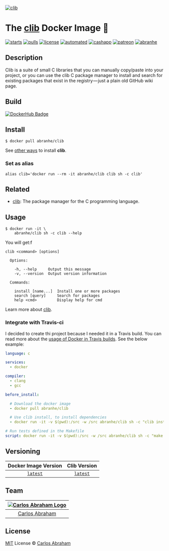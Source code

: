 
[![clib](https://avatars2.githubusercontent.com/u/5657447?s=120)](https://hub.docker.com/r/abranhe/clib)

# The [clib](https://github.com/clibs/clib) Docker Image 🐳

[![starts](https://img.shields.io/docker/stars/abranhe/clib.svg?logo=docker)](https://hub.docker.com/r/abranhe/clib)
[![pulls](https://img.shields.io/docker/pulls/abranhe/clib.svg?logo=docker)](https://hub.docker.com/r/abranhe/clib)
[![license](https://img.shields.io/github/license/abranhe/clib-docker.svg)](https://github.com/abranhe/clib-docker/blob/master/license)
[![automated](https://img.shields.io/docker/automated/abranhe/clib.svg?logo=docker)](https://hub.docker.com/r/abranhe/clib)
[![cashapp](https://cdn.abranhe.com/badges/cash-me.svg)](https://cash.me/$abranhe)
[![patreon](https://cdn.abranhe.com/badges/patreon.svg)](https://patreon.com/abranhe)
[![abranhe](https://abranhe.com/badge.svg)](https://github.com/abranhe)

## Description

Clib is a suite of small C libraries that you can manually copy/paste into your project, or you can use the clib C package manager to install and search for existing packages that exist in the registry — just a plain old GitHub wiki page.

## Build

[![DockerHub Badge](http://dockeri.co/image/abranhe/clib)](https://hub.docker.com/r/abranhe/clib)

## Install

```
$ docker pull abranhe/clib
```

See [other ways][install-clib] to install **clib**.

### Set as alias

```
alias clib='docker run --rm -it abranhe/clib clib sh -c clib'
```

## Related

- [clib][clib]: The package manager for the C programming language.

## Usage

```
$ docker run -it \
    abranhe/clib sh -c clib --help
```

You will get:f

```
clib <command> [options]

  Options:

    -h, --help     Output this message
    -v, --version  Output version information

  Commands:

    install [name...]  Install one or more packages
    search [query]     Search for packages
    help <cmd>         Display help for cmd
```

Learn more about [clib][clib].

### Integrate with Travis-ci

I decided to create thi project because I needed it in a Travis build. You can read more about the [usage of Docker in Travis builds][travis-docker]. See the below example:

```yml
language: c

services:
  - docker

compiler:
  - clang
  - gcc

before_install:

  # Download the docker image
  - docker pull abranhe/clib

  # Use clib install, to install dependencies
  - docker run -it -v $(pwd):/src -w /src abranhe/clib sh -c "clib install"

# Run tests defined in the Makefile
script: docker run -it -v $(pwd):/src -w /src abranhe/clib sh -c "make run-test"
```

## Versioning

| Docker Image Version | Clib Version |
| :-: | :-: |
| [`latest`][docker-latest] | [`latest`][clib] |

## Team

|[![Carlos Abraham Logo][abranhe-img]][abranhe]|
| :-: |
| [Carlos Abraham][abranhe] |

## License

[MIT][license] License © [Carlos Abraham][abranhe]

[abranhe]: https://github.com/abranhe
[abranhe-img]: https://avatars3.githubusercontent.com/u/21347264?s=50
[license]: https://github.com/abranhe/clib-docker/blob/master/license
[clib]: https://github.com/clibs/clib
[install-clib]: https://github.com/clibs/clib/blob/master/Readme.md#installation
[travis-docker]: https://docs.travis-ci.com/user/docker/
[docker-latest]: https://hub.docker.com/r/abranhe/clib/tags/latest
[clib-1.8.1]: https://github.com/clibs/clib/releases/tag/1.8.1
